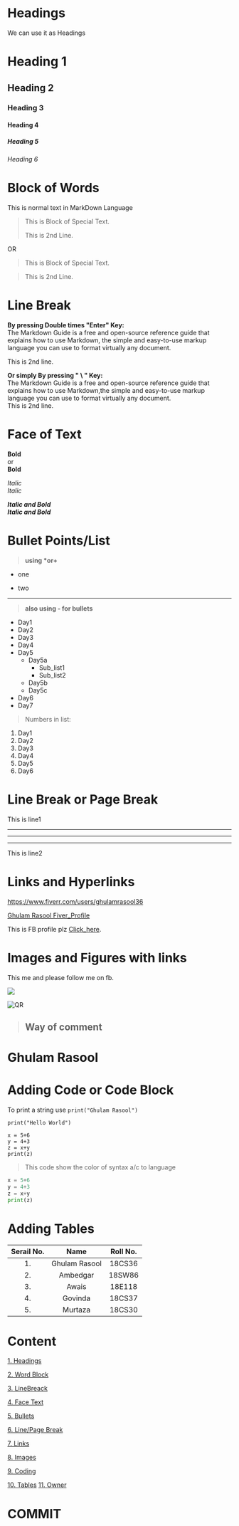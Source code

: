 # Headings
We can use it as Headings

# Heading 1
## Heading 2
### Heading 3
#### Heading 4
##### Heading 5
###### Heading 6

# Block of Words
This is normal text in MarkDown Language
> This is Block of Special Text.
>
>This is 2nd Line.

OR

> This is Block of Special Text.

>This is 2nd Line.

# Line Break
**By pressing Double times "Enter" Key:**\
The Markdown Guide is a free and open-source reference guide that explains how to use Markdown, the simple and easy-to-use markup language you can use to format virtually any document.

This is 2nd line.

**Or simply By pressing " \ " Key:**\
The Markdown Guide is a free and open-source reference guide that explains how to use Markdown,the simple and easy-to-use markup language you can use to format virtually any document.\
This is 2nd line.
# Face of Text
**Bold** \
 or\
__Bold__

*Italic*\
_Italic_

***Italic and Bold***\
___Italic and Bold___

# Bullet Points/List
> __using *or+__
* one
+ two
---
> __also using - for bullets__
- Day1
- Day2
- Day3
- Day4
- Day5
    - Day5a
        - Sub_list1
        - Sub_list2
    - Day5b
    - Day5c
- Day6
- Day7

> Numbers in list:
1. Day1
2. Day2
3. Day3
1. Day4
1. Day5
1. Day6


# Line Break or Page Break
This is line1 

---
***
___
This is line2
# Links and Hyperlinks
<https://www.fiverr.com/users/ghulamrasool36>

[Ghulam Rasool Fiver_Profile](https://www.fiverr.com/users/ghulamrasool36)

[FB_Profile]:https://www.facebook.com/ghulamrasoolcs36
This is FB profile plz [Click_here][FB_Profile].

# Images and Figures with links

This me and please follow me on fb.

![](my.jpg) 

![QR](https://play-lh.googleusercontent.com/9HT3x5ccHcOdhBgLVsNEE6uV9tsCy4GJkoQ8SiJid6xxdhoZnXtyIVhyFEBzoRvAjc4)

> ## Way of comment
> <!---Ghulam Rasool--->

# Ghulam Rasool

# Adding Code or Code Block
To print a string use `print("Ghulam Rasool")`

`print("Hello World")`

```
x = 5+6
y = 4+3
z = x+y
print(z)
```
> This code show the color of syntax a/c to language
```Python
x = 5+6
y = 4+3
z = x+y
print(z)
```
# Adding Tables
| Serail No. | Name | Roll No. |
|:----:|:----:|:----:|
| 1. | Ghulam Rasool | 18CS36|
| 2. | Ambedgar | 18SW86|
| 3. | Awais | 18E118|
| 4. | Govinda | 18CS37|
| 5. | Murtaza | 18CS30|

# Content
[1. Headings](#headings)

[2. Word Block](#block-of-words)

[3. LineBreack](#line-break)

[4. Face Text](#face-of-text)

[5. Bullets](#bullet-pointslist)

[6. Line/Page Break](#line-break-or-page-break)

[7. Links](#links-and-hyperlinks)

[8. Images](#images-and-figures-with-links)

[9. Coding](#adding-code-or-code-block)

[10. Tables](#adding-tables)
[11. Owner](#Ghulam-Rasool)
# COMMIT

